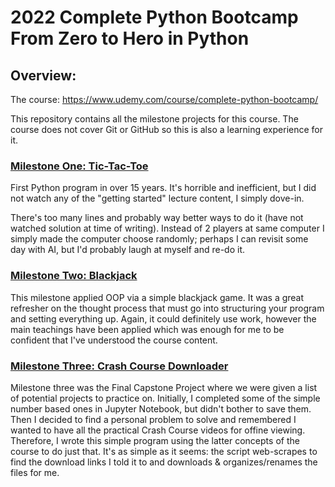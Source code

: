 # 2022 Complete Python Bootcamp From Zero to Hero in Python

<h2>Overview:</h2>

The course: https://www.udemy.com/course/complete-python-bootcamp/

This repository contains all the milestone projects for this course. The course does not cover Git or GitHub so this is also a learning experience for it.

<h3><u>Milestone One: Tic-Tac-Toe</u></h3>

First Python program in over 15 years. It's horrible and inefficient, but I did not watch any of the "getting started" lecture content, I simply dove-in.

There's too many lines and probably way better ways to do it (have not watched solution at time of writing). Instead of 2 players at same computer I simply made the computer choose randomly; perhaps I can revisit some day with AI, but I'd probably laugh at myself and re-do it.

<h3><u>Milestone Two: Blackjack</u></h3>

This milestone applied OOP via a simple blackjack game. It was a great refresher on the thought process that must go into structuring your program and setting everything up. Again, it could definitely use work, however the main teachings have been applied which was enough for me to be confident that I've understood the course content.

<h3><u>Milestone Three: Crash Course Downloader</u></h3>

Milestone three was the Final Capstone Project where we were given a list of potential projects to practice on. Initially, I completed some of the simple number based ones in Jupyter Notebook, but didn't bother to save them. Then I decided to find a personal problem to solve and remembered I wanted to have all the practical Crash Course videos for offine viewing. Therefore, I wrote this simple program using the latter concepts of the course to do just that. It's as simple as it seems: the script web-scrapes to find the download links I told it to and downloads & organizes/renames the files for me.
